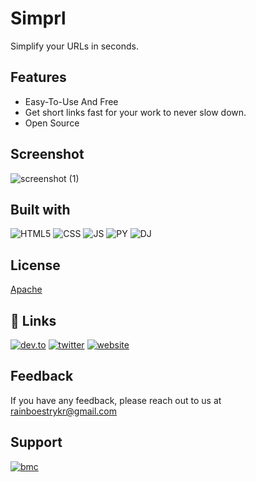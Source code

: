 
# Simprl

Simplify your URLs in seconds.

## Features

- Easy-To-Use And Free
- Get short links fast for your work to never slow down.
- Open Source

  
## Screenshot

![screenshot (1)](https://user-images.githubusercontent.com/54215788/146382851-463b906f-7a46-4a3c-afeb-ec7e1926fc3e.png)
  
## Built with 

![HTML5](https://img.shields.io/badge/HTML5-E34F26?style=for-the-badge&logo=html5&logoColor=white)
![CSS](https://img.shields.io/badge/CSS3-1572B6?style=for-the-badge&logo=css3&logoColor=white)
![JS](https://img.shields.io/badge/JavaScript-323330?style=for-the-badge&logo=javascript&logoColor=F7DF1E)
![PY](https://img.shields.io/badge/Python-3776AB?style=for-the-badge&logo=python&logoColor=white
)
![DJ](https://img.shields.io/badge/DJANGO-ff1709?style=for-the-badge&logo=django&logoColor=white&color=092E20&labelColor=gray
)
  
## License

[Apache](https://www.apache.org/licenses/LICENSE-2.0)

  
## 🔗 Links

[![dev.to](https://img.shields.io/badge/dev.to-0A0A0A?style=for-the-badge&logo=devdotto&logoColor=white)](https://www.dev.to/visualway)
[![twitter](https://img.shields.io/badge/twitter-1DA1F2?style=for-the-badge&logo=twitter&logoColor=white)](https://twitter.com/visualwayorg)
[![website](https://img.shields.io/badge/website-000000?style=for-the-badge&logo=About.me&logoColor=white
)](https://visualway.pagely.site)
  
## Feedback

If you have any feedback, please reach out to us at rainboestrykr@gmail.com

  
## Support

[![bmc](https://img.shields.io/badge/Buy_Me_A_Coffee-FFDD00?style=for-the-badge&logo=buy-me-a-coffee&logoColor=black)](https://buymeacoffee.com/rainboestrykr)

  
